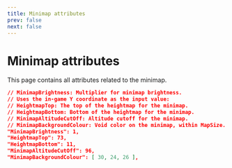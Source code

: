 ```yaml
---
title: Minimap attributes
prev: false
next: false
---
```


# Minimap attributes
This page contains all attributes related to the minimap.
```json
// MinimapBrightness: Multiplier for minimap brightness.
// Uses the in-game Y coordinate as the input value:
// HeightmapTop: The top of the heightmap for the minimap.
// HeightmapBottom: Bottom of the heightmap for the minimap.
// MinimapAltitudeCutOff: Altitude cutoff for the minimap.
// MinimapBackgroundColour: Void color on the minimap, within MapSize.
"MinimapBrightness": 1,
"HeightmapTop": 73,
"HeightmapBottom": 11,
"MinimapAltitudeCutOff": 96,
"MinimapBackgroundColour": [ 30, 24, 26 ],
```